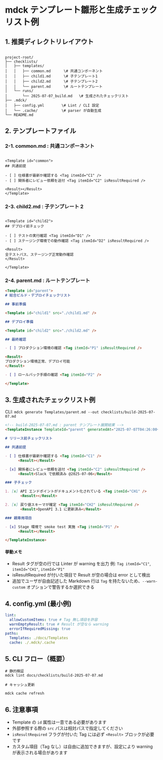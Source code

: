# mdck テンプレート雛形と生成チェックリスト例

## 1. 推奨ディレクトリレイアウト

```

project-root/
├── checklists/
│   ├── templates/
│   │   ├── common.md      \# 共通コンポーネント
│   │   ├── child1.md      \# 子テンプレート1
│   │   ├── child2.md      \# 子テンプレート2
│   │   └── parent.md      \# ルートテンプレート
│   └── runs/
│       └── 2025-07-07_build.md   \# 生成されたチェックリスト
├── .mdck/
│   ├── config.yml        \# Lint / CLI 設定
│   └── .cache/           \# parser が自動生成
└── README.md

```

## 2. テンプレートファイル

### 2-1. common.md : 共通コンポーネント

```

<Template id="common">
## 共通前提

- [ ] 仕様書が最新か確認する <Tag itemId="C1" />
- [ ] 関係者にレビュー依頼を送付 <Tag itemId="C2" isResultRequired />

<Result></Result>
</Template>
```

### 2-3. child2.md : 子テンプレート 2

```

<Template id="child2">
## デプロイ前チェック

- [ ] テストの実行確認 <Tag itemId="D1" />
- [ ] ステージング環境での動作確認 <Tag itemId="D2" isResultRequired />

<Result>
全テストパス、ステージング正常動作確認
</Result>

</Template>
```

### 2-4. parent.md : ルートテンプレート

```md
<Template id="parent">
# 総合ビルド・デプロイチェックリスト

## 事前準備

<Template id="child1" src="./child1.md" />

## デプロイ準備

<Template id="child2" src="./child2.md" />

## 最終確認

- [ ] プロダクション環境の確認 <Tag itemId="P1" isResultRequired />

<Result>
プロダクション環境正常、デプロイ可能
</Result>

- [ ] ロールバック手順の確認 <Tag itemId="P2" />

</Template>
```

## 3. 生成されたチェックリスト例

CLI: `mdck generate Templates/parent.md --out checklists/build-2025-07-07.md`

```md
<!-- build-2025-07-07.md : parent テンプレート展開結果 -->
<TemplateInstance TemplateId="parent" generatedAt="2025-07-07T04:26:00+09:00">

# リリース前チェックリスト

## 共通前提

- [ ] 仕様書が最新か確認する <Tag itemId="C1" />
      <Result></Result>

- [x] 関係者にレビュー依頼を送付 <Tag itemId="C2" isResultRequired />
      <Result>Slack で依頼済み @2025-07-06</Result>

### 子チェック

1. [x] API エンドポイントがドキュメント化されている <Tag itemId="CH1" />
       <Result></Result>

2. [x] 戻り値スキーマが確定 <Tag itemId="CH2" isResultRequired />
       <Result>OpenAPI 3.1 に更新済み</Result>

### 親専用項目

- [x] Stage 環境で smoke test 実施 <Tag itemId="P1" />
      <Result></Result>

</TemplateInstance>
```

#### 挙動メモ

- Result タグが空の行では Linter が warning を出力
  例: `Tag itemId="C1"`, `itemId="CH1"`, `itemId="P1"`
- isResultRequired が付いた項目で Result が空の場合は error として検出
- 追加でユーザが自由記述した Markdown 行は `Tag` を持たないため、`--warn-custom` オプションで警告するか選択できる

## 4. config.yml (最小例)

```yaml
lint:
  allowCustomItems: true # Tag 無し項目を許容
  warnEmptyResult: true # Result が空なら warning
  errorIfRequiredMissing: true
paths:
  Templates: ./docs/Templates
  cache: ./.mdck/.cache
```

## 5. CLI フロー（概要）

```shell
# 静的検証
mdck lint docs/checklists/build-2025-07-07.md

# キャッシュ更新

mdck cache refresh

```

## 6. 注意事項

- Template の `id` 属性は一意である必要があります
- 外部参照する際の `src` パスは相対パスで指定してください
- `isResultRequired` フラグが付いた Tag には必ず `<Result>` ブロックが必要です
- カスタム項目（Tag なし）は自由に追加できますが、設定により warning が表示される場合があります
